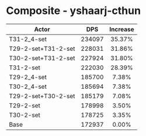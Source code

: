 # Composite - yshaarj-cthun
| Actor | DPS | Increase |
|---|:---:|:---:|
|T31-2_4-set|234097|35.37%|
|T29-2-set+T31-2-set|228031|31.86%|
|T30-2-set+T31-2-set|227924|31.80%|
|T31-2-set|222030|28.39%|
|T29-2_4-set|185700|7.38%|
|T30-2_4-set|185694|7.38%|
|T29-2-set+T30-2-set|185179|7.08%|
|T29-2-set|178998|3.50%|
|T30-2-set|178725|3.35%|
|Base|172937|0.00%|
